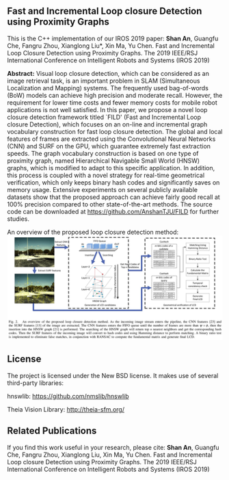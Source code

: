 ## Fast and Incremental Loop closure Detection using Proximity Graphs

This is the C++ implementation of our IROS 2019 paper:
**Shan An**, Guangfu Che, Fangru Zhou, Xianglong Liu*, Xin Ma, Yu Chen. Fast and Incremental Loop Closure Detection using Proximity Graphs.  The 2019 IEEE/RSJ International Conference on Intelligent Robots and Systems (IROS 2019) 

**Abstract:** Visual loop closure detection, which can be considered as an image retrieval task, is an important problem in SLAM (Simultaneous Localization and Mapping) systems. The frequently used bag-of-words (BoW) models can achieve high precision and moderate recall. However, the requirement for lower time costs and fewer memory costs for mobile robot applications is not well satisfied. In this paper, we propose a novel loop closure detection framework titled `FILD' (Fast and Incremental Loop closure Detection), which focuses on an on-line and incremental graph vocabulary construction for fast loop closure detection. The global and local features of frames are extracted using the Convolutional Neural Networks (CNN) and SURF on the GPU, which guarantee extremely fast extraction speeds. The graph vocabulary construction is based on one type of proximity graph, named Hierarchical Navigable Small World (HNSW) graphs, which is modified to adapt to this specific application. In addition, this process is coupled with a novel strategy for real-time geometrical verification, which only keeps binary hash codes and significantly saves on memory usage. Extensive experiments on several publicly available datasets show that the proposed approach can achieve fairly good recall at 100\% precision compared to other state-of-the-art methods. The source code can be downloaded at https://github.com/AnshanTJU/FILD for further studies.

An overview of the proposed loop closure detection method:
![Flowchart](./images/flowchart.jpg)

## License
The project is licensed under the New BSD license. It makes use of several third-party libraries:

hnswlib: https://github.com/nmslib/hnswlib

Theia Vision Library: http://theia-sfm.org/

## Related Publications
If you find this work useful in your research, please cite:
**Shan An**, Guangfu Che, Fangru Zhou, Xianglong Liu, Xin Ma, Yu Chen. Fast and Incremental Loop closure Detection using Proximity Graphs. The 2019 IEEE/RSJ International Conference on Intelligent Robots and Systems (IROS 2019) 
